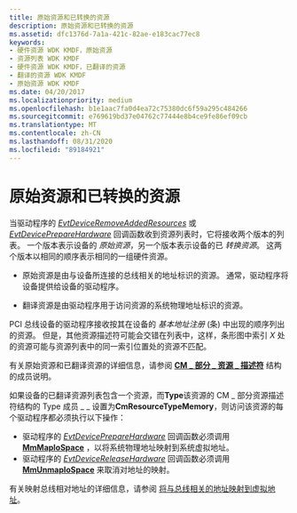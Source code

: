 ```yaml
---
title: 原始资源和已转换的资源
description: 原始资源和已转换的资源
ms.assetid: dfc1376d-7a1a-421c-82ae-e183cac77ec8
keywords:
- 硬件资源 WDK KMDF，原始资源
- 资源列表 WDK KMDF
- 硬件资源 WDK KMDF，已翻译的资源
- 翻译的资源 WDK KMDF
- 原始资源 WDK KMDF
ms.date: 04/20/2017
ms.localizationpriority: medium
ms.openlocfilehash: b1e1aac7fa0d4ea72c75380dc6f59a295c484266
ms.sourcegitcommit: e769619bd37e04762c77444e8b4ce9fe86ef09cb
ms.translationtype: MT
ms.contentlocale: zh-CN
ms.lasthandoff: 08/31/2020
ms.locfileid: "89184921"
---
```

# <a name="raw-and-translated-resources"></a>原始资源和已转换的资源


当驱动程序的 [*EvtDeviceRemoveAddedResources*](/windows-hardware/drivers/ddi/wdffdo/nc-wdffdo-evt_wdf_device_remove_added_resources) 或 [*EvtDevicePrepareHardware*](/windows-hardware/drivers/ddi/wdfdevice/nc-wdfdevice-evt_wdf_device_prepare_hardware) 回调函数收到资源列表时，它将接收两个版本的列表。 一个版本表示设备的 *原始资源*，另一个版本表示设备的已 *转换资源*。 这两个版本以相同的顺序表示相同的一组硬件资源。

-   原始资源是由与设备所连接的总线相关的地址标识的资源。 通常，驱动程序将设备提供给设备的驱动程序。

-   翻译资源是由驱动程序用于访问资源的系统物理地址标识的资源。

PCI 总线设备的驱动程序接收按其在设备的 *基本地址注册* (条) 中出现的顺序列出的资源。 但是，其他资源描述符可能会交错在列表中，这样，条形图中索引 *X* 处的资源可能与资源列表中的同一索引位置处的资源不匹配。

有关原始资源和已翻译资源的详细信息，请参阅 [**CM \_ 部分 \_ 资源 \_ 描述符**](/windows-hardware/drivers/ddi/wdm/ns-wdm-_cm_partial_resource_descriptor) 结构的成员说明。

如果设备的已翻译资源列表包含一个资源，而**Type**该资源的 CM \_ 部分资源描述符结构的 Type 成员 \_ \_ 设置为**CmResourceTypeMemory**，则访问该资源的每个驱动程序都必须执行以下操作：

-   驱动程序的 [*EvtDevicePrepareHardware*](/windows-hardware/drivers/ddi/wdfdevice/nc-wdfdevice-evt_wdf_device_prepare_hardware) 回调函数必须调用 [**MmMapIoSpace**](/windows-hardware/drivers/ddi/wdm/nf-wdm-mmmapiospace) ，以将系统物理地址映射到系统虚拟地址。
-   驱动程序的 [*EvtDeviceReleaseHardware*](/windows-hardware/drivers/ddi/wdfdevice/nc-wdfdevice-evt_wdf_device_release_hardware) 回调函数必须调用 [**MmUnmapIoSpace**](/windows-hardware/drivers/ddi/wdm/nf-wdm-mmunmapiospace) 来取消对地址的映射。

有关映射总线相对地址的详细信息，请参阅 [将与总线相关的地址映射到虚拟地址](../kernel/mapping-bus-relative-addresses-to-virtual-addresses.md)。

 

